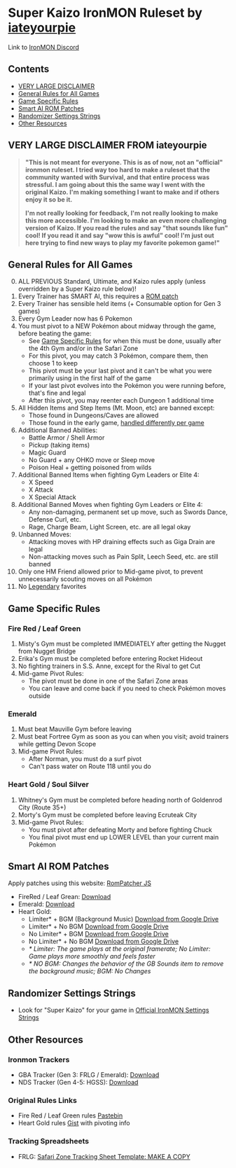 # Super Kaizo IronMON Ruleset by [iateyourpie](https://www.twitch.tv/iateyourpie)

Link to [IronMON Discord](https://discord.com/invite/jFPYsZAhjX)

## Contents
- [VERY LARGE DISCLAIMER](#very-large-disclaimer-from-iateyourpie)
- [General Rules for All Games](#general-rules-for-all-games)
- [Game Specific Rules](#game-specific-rules)
- [Smart AI ROM Patches](#smart-ai-rom-patches)
- [Randomizer Settings Strings](#randomizer-settings-strings)
- [Other Resources](#other-resources)

## VERY LARGE DISCLAIMER FROM iateyourpie

> **"This is not meant for everyone. This is as of now, not an "official" ironmon ruleset. I tried way too hard to make a ruleset that the community wanted with Survival, and that entire process was stressful. I am going about this the same way I went with the original Kaizo. I'm making something I want to make and if others enjoy it so be it.**
> 
> **I'm not really looking for feedback, I'm not really looking to make this more accessible. I'm looking to make an even more challenging version of Kaizo. If you read the rules and say "that sounds like fun" cool! If you read it and say "wow this is awful" cool! I'm just out here trying to find new ways to play my favorite pokemon game!"**

## General Rules for All Games

0. ALL PREVIOUS Standard, Ultimate, and Kaizo rules apply (unless overridden by a Super Kaizo rule below)!
1. Every Trainer has SMART AI, this requires a [ROM patch](#smart-ai-rom-patches)
2. Every Trainer has sensible held items (+ Consumable option for Gen 3 games)
3. Every Gym Leader now has 6 Pokemon
4. You must pivot to a NEW Pokémon about midway through the game, before beating the game:
   - See [Game Specific Rules](#game-specific-rules) for when this must be done, usually after the 4th Gym and/or in the Safari Zone
   - For this pivot, you may catch 3 Pokémon, compare them, then choose 1 to keep
   - This pivot must be your last pivot and it can't be what you were primarily using in the first half of the game
   - If your last pivot evolves into the Pokémon you were running before, that's fine and legal
   - After this pivot, you may reenter each Dungeon 1 additional time
5. All Hidden Items and Step Items (Mt. Moon, etc) are banned except:
   - Those found in Dungeons/Caves are allowed
   - Those found in the early game, [handled differently per game](#game-specific-rules)
6. Additional Banned Abilities:
   - Battle Armor / Shell Armor
   - Pickup (taking items)
   - Magic Guard
   - No Guard + any OHKO move or Sleep move
   - Poison Heal + getting poisoned from wilds
7. Additional Banned Items when fighting Gym Leaders or Elite 4:
   - X Speed
   - X Attack
   - X Special Attack
8. Additional Banned Moves when fighting Gym Leaders or Elite 4:
   - Any non-damaging, permanent set up move, such as Swords Dance, Defense Curl, etc.
   - Rage, Charge Beam, Light Screen, etc. are all legal okay
9. Unbanned Moves:
   - Attacking moves with HP draining effects such as Giga Drain are legal
   - Non-attacking moves such as Pain Split, Leech Seed, etc. are still banned
10. Only one HM Friend allowed prior to Mid-game pivot, to prevent unnecessarily scouting moves on all Pokémon
11. No [Legendary](https://www.serebii.net/pokemon/legendary.shtml) favorites

## Game Specific Rules

### Fire Red / Leaf Green

1. Misty's Gym must be completed IMMEDIATELY after getting the Nugget from Nugget Bridge
2. Erika's Gym must be completed before entering Rocket Hideout
3. No fighting trainers in S.S. Anne, except for the Rival to get Cut
4. Mid-game Pivot Rules:
   - The pivot must be done in one of the Safari Zone areas
   - You can leave and come back if you need to check Pokémon moves outside

### Emerald

1. Must beat Mauville Gym before leaving
2. Must beat Fortree Gym as soon as you can when you visit; avoid trainers while getting Devon Scope
3. Mid-game Pivot Rules:
   - After Norman, you must do a surf pivot
   - Can't pass water on Route 118 until you do

### Heart Gold / Soul Silver
1. Whitney's Gym must be completed before heading north of Goldenrod City (Route 35+)
2. Morty's Gym must be completed before leaving Ecruteak City
3. Mid-game Pivot Rules:
   - You must pivot after defeating Morty and before fighting Chuck
   - You final pivot must end up LOWER LEVEL than your current main Pokémon

## Smart AI ROM Patches

Apply patches using this website: [RomPatcher JS](https://www.marcrobledo.com/RomPatcher.js/)

- FireRed / Leaf Grean: [Download](https://github.com/tom-overton/pokefirered/releases/tag/smart-ai-v2)
- Emerald: [Download](https://github.com/CyanSMP64/Emerald_Smart_AI/releases/tag/smart-ai)
- Heart Gold:
   - Limiter\* + BGM (Background Music) [Download from Google Drive](https://drive.google.com/file/d/18Pyjler4blbWI9DMQLHQtBQ9ZKPDyiAC/view?usp=drive_link)
   - Limiter\* + No BGM [Download from Google Drive](https://drive.google.com/file/d/1BFEtHZQvzbWIc51Fa6-DdkXgxkDyd9ny/view?usp=drive_link)
   - No Limiter\* + BGM [Download from Google Drive](https://drive.google.com/file/d/1A1NnB651LlsZUK7-lzkqj6ehpRnQaQwy/view?usp=drive_link)
   - No Limiter\* + No BGM [Download from Google Drive](https://drive.google.com/file/d/1yS4Dllxn6KSiUkLlvi0Oig4aa7Vw4hOG/view?usp=drive_link)
   - *\* Limiter: The game plays at the original framerate; No Limiter: Game plays more smoothly and feels faster*
   - *\* NO BGM: Changes the behavior of the GB Sounds item to remove the background music; BGM: No Changes*

## Randomizer Settings Strings

- Look for "Super Kaizo" for your game in [Official IronMON Settings Strings](https://gist.github.com/UTDZac/a147c497424dfbd537d8c4b0c22b5621)

## Other Resources

### Ironmon Trackers

- GBA Tracker (Gen 3: FRLG / Emerald): [Download](https://github.com/besteon/Ironmon-Tracker/releases/latest)
- NDS Tracker (Gen 4-5: HGSS): [Download](https://github.com/Brian0255/NDS-Ironmon-Tracker)

### Original Rules Links

- Fire Red / Leaf Green rules [Pastebin](https://pastebin.com/nWAXrPEE)
- Heart Gold rules [Gist](https://gist.github.com/piebandit/b58c02bad84f4ba9ac81c229f8f712bc) with pivoting info

### Tracking Spreadsheets

- FRLG: [Safari Zone Tracking Sheet Template: MAKE A COPY](https://docs.google.com/spreadsheets/d/1EB4Y5xmKmbUu9lzz9BTR0sJpp0wfUtNM4rF60aOtHtU)
